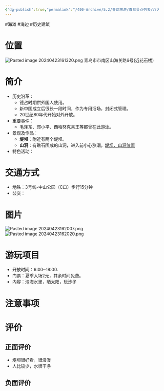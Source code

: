 ```yaml
---
{"dg-publish":true,"permalink":"/400-Archive/5.2/青岛旅游/青岛景点列表/八大关及其周边/第二海水浴场/","tags":["海滩","海边","历史建筑"]}
---
```


#海滩 #海边 #历史建筑 
# 位置
![Pasted image 20240423161320.png](/img/user/800-%E5%85%B6%E4%BB%96/801-%E5%9B%BE%E7%89%87/Pasted%20image%2020240423161320.png)
青岛市市南区山海关路6号(近花石楼)
# 简介
- 历史沿革：
	- 德占时期供外国人使用。
	- 新中国成立后很长一段时间，作为专用浴场，封闭式管理。
	- 20世纪80年代开始对外开放。
- 重要事件：
	- 毛泽东、邓小平、西哈努克亲王等都曾在此游泳。
- 景观及作品：
	- **堤坝**：附近有两个堤坝。
	- **山洞**：有礁石围成的山洞，进入前小心涨潮。[堤坝、山洞位置](http://xhslink.com/4yayhH)
- 特色活动：
# 交通方式
- 地铁：3号线-中山公园（C口）步行15分钟
- 公交：
# 图片
![Pasted image 20240423162007.png](/img/user/800-%E5%85%B6%E4%BB%96/801-%E5%9B%BE%E7%89%87/Pasted%20image%2020240423162007.png)
![Pasted image 20240423162020.png](/img/user/800-%E5%85%B6%E4%BB%96/801-%E5%9B%BE%E7%89%87/Pasted%20image%2020240423162020.png)
# 游玩项目
- 开放时间：9:00~18:00.
- 门票：夏季入场2元，其余时间免费。
- 内容：泡海水里，晒太阳，玩沙子
# 注意事项
# 评价
## 正面评价
- 堤坝很好看，很浪漫
- 人比较少，水很干净
## 负面评价